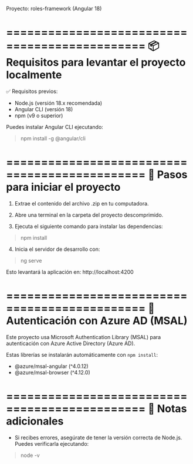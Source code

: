 Proyecto: roles-framework (Angular 18)

==============================================
📦 Requisitos para levantar el proyecto localmente
==============================================

✅ Requisitos previos:
- Node.js (versión 18.x recomendada)
- Angular CLI (versión 18)
- npm (v9 o superior)

Puedes instalar Angular CLI ejecutando:
> npm install -g @angular/cli

==============================================
🚀 Pasos para iniciar el proyecto
==============================================

1. Extrae el contenido del archivo .zip en tu computadora.

2. Abre una terminal en la carpeta del proyecto descomprimido.

3. Ejecuta el siguiente comando para instalar las dependencias:
> npm install

4. Inicia el servidor de desarrollo con:
> ng serve

Esto levantará la aplicación en:
http://localhost:4200

==============================================
🔐 Autenticación con Azure AD (MSAL)
==============================================

Este proyecto usa Microsoft Authentication Library (MSAL) para autenticación con Azure Active Directory (Azure AD).

Estas librerías se instalarán automáticamente con `npm install`:

- @azure/msal-angular (^4.0.12)
- @azure/msal-browser (^4.12.0)

==============================================
📄 Notas adicionales
==============================================

- Si recibes errores, asegúrate de tener la versión correcta de Node.js.
Puedes verificarla ejecutando:
> node -v